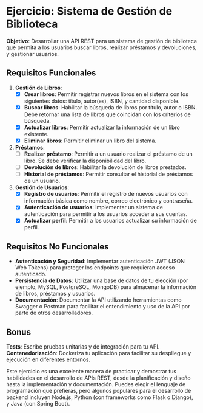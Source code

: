 # Ejercicio: Sistema de Gestión de Biblioteca

**Objetivo**: Desarrollar una API REST para un sistema de gestión de biblioteca que permita a los usuarios buscar libros, realizar préstamos y devoluciones, y gestionar usuarios.

## Requisitos Funcionales
1. **Gestión de Libros**:
	- [X] **Crear libros**: Permitir registrar nuevos libros en el sistema con los siguientes datos: título, autor(es), ISBN, y cantidad disponible.
	- [X] **Buscar libros**: Habilitar la búsqueda de libros por título, autor o ISBN. Debe retornar una lista de libros que coincidan con los criterios de búsqueda.
	- [X] **Actualizar libros**: Permitir actualizar la información de un libro existente.
	- [X] **Eliminar libros**: Permitir eliminar un libro del sistema.
2. **Préstamos**:
	- [ ] **Realizar préstamo**: Permitir a un usuario realizar el préstamo de un libro. Se debe verificar la disponibilidad del libro.
	- [ ] **Devolución de libros**: Habilitar la devolución de libros prestados.
	- [ ] **Historial de préstamos**: Permitir consultar el historial de préstamos de un usuario.
3. **Gestión de Usuarios**:
	- [X] **Registro de usuarios**: Permitir el registro de nuevos usuarios con información básica como nombre, correo electrónico y contraseña.
	- [X] **Autenticación de usuarios**: Implementar un sistema de autenticación para permitir a los usuarios acceder a sus cuentas.
	- [X] **Actualizar perfil**: Permitir a los usuarios actualizar su información de perfil.

## Requisitos No Funcionales

- **Autenticación y Seguridad**: Implementar autenticación JWT (JSON Web Tokens) para proteger los endpoints que requieran acceso autenticado.
- **Persistencia de Datos**: Utilizar una base de datos de tu elección (por ejemplo, MySQL, PostgreSQL, MongoDB) para almacenar la información de libros, préstamos y usuarios.
- **Documentación**: Documentar la API utilizando herramientas como Swagger o Postman para facilitar el entendimiento y uso de la API por parte de otros desarrolladores.


## Bonus

**Tests**: Escribe pruebas unitarias y de integración para tu API.
**Contenedorización**: Dockeriza tu aplicación para facilitar su despliegue y ejecución en diferentes entornos.

Este ejercicio es una excelente manera de practicar y demostrar tus habilidades en el desarrollo de APIs REST, desde la planificación y diseño hasta la implementación y documentación. Puedes elegir el lenguaje de programación que prefieras, pero algunos populares para el desarrollo de backend incluyen Node.js, Python (con frameworks como Flask o Django), y Java (con Spring Boot).